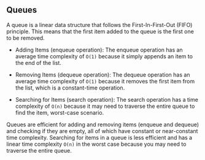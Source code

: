 ## Queues

A queue is a linear data structure that follows the First-In-First-Out (FIFO) principle. This means that the first item added to the queue is the first one to be removed.

- Adding Items (enqueue operation):
The enqueue operation has an average time complexity of `O(1)` because it simply appends an item to the end of the list.

- Removing Items (dequeue operation):
The dequeue operation has an average time complexity of `O(1)` because it removes the first item from the list, which is a constant-time operation.

- Searching for Items (search operation):
The search operation has a time complexity of `O(n)` because it may need to traverse the entire queue to find the item, worst-case scenario.

Queues are efficient for adding and removing items (enqueue and dequeue) and checking if they are empty, all of which have constant or near-constant time complexity. Searching for items in a queue is less efficient and has a linear time complexity `O(n)` in the worst case because you may need to traverse the entire queue.